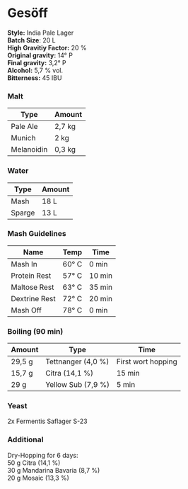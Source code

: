 # Gesöff

**Style:** India Pale Lager  
**Batch Size**: 20 L  
**High Gravitiy Factor:** 20 %  
**Original gravity:** 14° P  
**Final gravity:** 3,2° P  
**Alcohol:** 5,7 % vol.  
**Bitterness:** 45 IBU  

### Malt

| Type       | Amount |
| ---------- | ------ |
| Pale Ale   | 2,7 kg |
| Munich     | 2 kg   |
| Melanoidin | 0,3 kg |

### Water

| Type   | Amount |
| ------ | ------ |
| Mash   | 18 L   |
| Sparge | 13 L   |

### Mash Guidelines 

| Name          | Temp  | Time   |
| ------------- | ----- | ------ |
| Mash In       | 60° C | 0 min  |
| Protein Rest  | 57° C | 10 min |
| Maltose Rest  | 63° C | 35 min |
| Dextrine Rest | 72° C | 20 min |
| Mash Off      | 78° C | 0 min  |

### Boiling (90 min)

| Amount | Type               | Time               |
| ------ | ------------------ | ------------------ |
| 29,5 g | Tettnanger (4,0 %) | First wort hopping |
| 15,7 g | Citra (14,1 %)     | 15 min             |
| 29 g   | Yellow Sub (7,9 %) | 5 min              |

### Yeast

2x Fermentis Saflager S-23

### Additional

Dry-Hopping for 6 days:  
50 g Citra (14,1 %)  
30 g Mandarina Bavaria (8,7 %)  
20 g Mosaic (13,3 %)   

